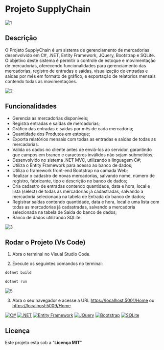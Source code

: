 # Projeto SupplyChain
![1](https://github.com/philippdouglas/ProjetoSupllyChain/assets/78768376/fb92df88-eb23-4cc8-a2ab-f7fb53fb609c)

## Descrição
O Projeto SupplyChain é um sistema de gerenciamento de mercadorias desenvolvido em C#, .NET, Entity Framework, JQuery, Bootstrap e SQLite. O objetivo deste sistema é permitir o controle de estoque e movimentação de mercadorias, oferecendo funcionalidades para gerenciamento das mercadorias, registro de entradas e saídas, visualização de entradas e saídas por mês em formato de gráfico, e exportação de relatórios mensais contendo todas as movimentações.

![2](https://github.com/philippdouglas/ProjetoSupllyChain/assets/78768376/fb06dfce-6b66-478c-adea-c2664b372689)

## Funcionalidades
- Gerencia as mercadorias disponíveis;
- Registra entradas e saídas de mercadorias;
- Gráfico das entradas e saídas por mês de cada mercadoria;
- Quantidade dos Produtos em estoque;
- Exporta relatórios mensais com todas as entradas e saídas de todas as mercadorias.
- Valida os dados no cliente antes de enviá-los ao servidor, garantindo que campos em branco e caracteres inválidos não sejam submetidos;
- Desenvolvido no sistema .NET MVC, utilizando a linguagem C#;
- Utiliza o Entity Framework para acesso ao banco de dados;
- Utiliza o framework front-end Bootstrap na camada Web;
- Realizar o cadastro de novas mercadorias, salvando nome, número de registro, fabricante, tipo e descrição no banco de dados;
- Cria cadastro de entradas contendo quantidade, data e hora, local e lista (select) de todas as mercadorias já cadastradas, salvando a mercadoria selecionada na tabela de Entrada do banco de dados;
- Registrar saídas contendo quantidade, data e hora, local e uma lista com todas as mercadorias já cadastradas, salvando a mercadoria selecionada na tabela de Saída do banco de dados;
- Banco de dados utilizando SQLite.
  
![3](https://github.com/philippdouglas/ProjetoSupllyChain/assets/78768376/2bcee256-82d2-496d-b415-6dcbe9943582)

## Rodar o Projeto (Vs Code)
1. Abra o terminal no Visual Studio Code.

2. Execute os seguintes comandos no terminal:

```bash
dotnet build
```

```bash
dotnet run
```
![5](https://github.com/philippdouglas/ProjetoSupllyChain/assets/78768376/bb0d8e43-1a1b-4479-9245-d8253e339382)

3. Abra o seu navegador e acesse a URL [https://localhost:5001/Home](https://localhost:5001/Home) ou [https://localhost:5009/Home](https://localhost:5009/Home).

[![C#](https://img.shields.io/badge/-C%23-blue)](https://docs.microsoft.com/en-us/dotnet/csharp/)
[![.NET](https://img.shields.io/badge/-.NET-blue)](https://dotnet.microsoft.com/)
[![Entity Framework](https://img.shields.io/badge/-Entity%20Framework-lightgrey)](https://docs.microsoft.com/en-us/ef/)
[![JQuery](https://img.shields.io/badge/-JQuery-blue)](https://jquery.com/)
[![Bootstrap](https://img.shields.io/badge/-Bootstrap-blueviolet)](https://getbootstrap.com/)
[![SQLite](https://img.shields.io/badge/-SQLite-blue)](https://www.sqlite.org/)

## Licença

Este projeto está sob a "**Licença MIT**"


